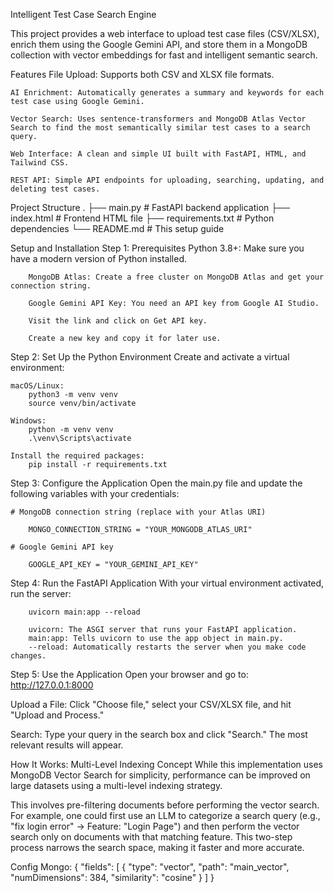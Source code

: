 Intelligent Test Case Search Engine

This project provides a web interface to upload test case files (CSV/XLSX), enrich them using the Google Gemini API, and store them in a MongoDB collection with vector embeddings for fast and intelligent semantic search.

Features
File Upload: Supports both CSV and XLSX file formats.

    AI Enrichment: Automatically generates a summary and keywords for each test case using Google Gemini.

    Vector Search: Uses sentence-transformers and MongoDB Atlas Vector Search to find the most semantically similar test cases to a search query.

    Web Interface: A clean and simple UI built with FastAPI, HTML, and Tailwind CSS.

    REST API: Simple API endpoints for uploading, searching, updating, and deleting test cases.

Project Structure
.
├── main.py # FastAPI backend application
├── index.html # Frontend HTML file
├── requirements.txt # Python dependencies
└── README.md # This setup guide

Setup and Installation
Step 1: Prerequisites
Python 3.8+: Make sure you have a modern version of Python installed.

        MongoDB Atlas: Create a free cluster on MongoDB Atlas and get your connection string.

        Google Gemini API Key: You need an API key from Google AI Studio.

        Visit the link and click on Get API key.

        Create a new key and copy it for later use.

Step 2: Set Up the Python Environment
Create and activate a virtual environment:

    macOS/Linux:
        python3 -m venv venv
        source venv/bin/activate

    Windows:
        python -m venv venv
        .\venv\Scripts\activate

    Install the required packages:
        pip install -r requirements.txt

Step 3: Configure the Application
Open the main.py file and update the following variables with your credentials:

    # MongoDB connection string (replace with your Atlas URI)

        MONGO_CONNECTION_STRING = "YOUR_MONGODB_ATLAS_URI"

    # Google Gemini API key

        GOOGLE_API_KEY = "YOUR_GEMINI_API_KEY"

Step 4: Run the FastAPI Application
With your virtual environment activated, run the server:

        uvicorn main:app --reload

        uvicorn: The ASGI server that runs your FastAPI application.
        main:app: Tells uvicorn to use the app object in main.py.
        --reload: Automatically restarts the server when you make code changes.

Step 5: Use the Application
Open your browser and go to: http://127.0.0.1:8000

Upload a File: Click "Choose file," select your CSV/XLSX file, and hit "Upload and Process."

Search: Type your query in the search box and click "Search." The most relevant results will appear.

How It Works: Multi-Level Indexing Concept
While this implementation uses MongoDB Vector Search for simplicity, performance can be improved on large datasets using a multi-level indexing strategy.

This involves pre-filtering documents before performing the vector search. For example, one could first use an LLM to categorize a search query (e.g., "fix login error" → Feature: "Login Page") and then perform the vector search only on documents with that matching feature. This two-step process narrows the search space, making it faster and more accurate.



Config Mongo:
{
  "fields": [
    {
      "type": "vector",
      "path": "main_vector",
      "numDimensions": 384,
      "similarity": "cosine"
    }
  ]
}
